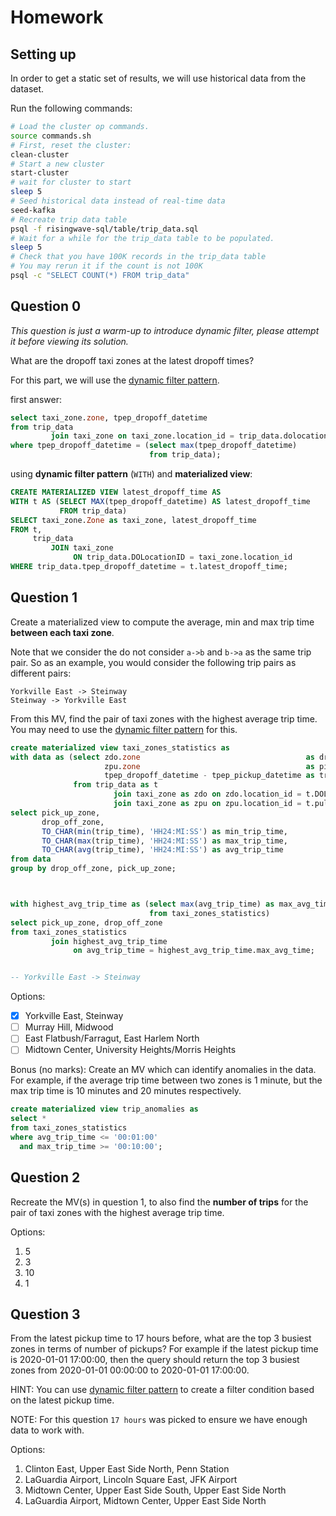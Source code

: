 # Homework

## Setting up

In order to get a static set of results, we will use historical data from the dataset.

Run the following commands:
```bash
# Load the cluster op commands.
source commands.sh
# First, reset the cluster:
clean-cluster
# Start a new cluster
start-cluster
# wait for cluster to start
sleep 5
# Seed historical data instead of real-time data
seed-kafka
# Recreate trip data table
psql -f risingwave-sql/table/trip_data.sql
# Wait for a while for the trip_data table to be populated.
sleep 5
# Check that you have 100K records in the trip_data table
# You may rerun it if the count is not 100K
psql -c "SELECT COUNT(*) FROM trip_data"
```

## Question 0

_This question is just a warm-up to introduce dynamic filter, please attempt it before viewing its solution._

What are the dropoff taxi zones at the latest dropoff times?

For this part, we will use the [dynamic filter pattern](https://docs.risingwave.com/docs/current/sql-pattern-dynamic-filters/).

first answer:
```sql
select taxi_zone.zone, tpep_dropoff_datetime
from trip_data
         join taxi_zone on taxi_zone.location_id = trip_data.dolocationid
where tpep_dropoff_datetime = (select max(tpep_dropoff_datetime)
                               from trip_data);
```

using **dynamic filter pattern** (`WITH`) and **materialized view**:

```sql
CREATE MATERIALIZED VIEW latest_dropoff_time AS
WITH t AS (SELECT MAX(tpep_dropoff_datetime) AS latest_dropoff_time
           FROM trip_data)
SELECT taxi_zone.Zone as taxi_zone, latest_dropoff_time
FROM t,
     trip_data
         JOIN taxi_zone
              ON trip_data.DOLocationID = taxi_zone.location_id
WHERE trip_data.tpep_dropoff_datetime = t.latest_dropoff_time;
```

## Question 1

Create a materialized view to compute the average, min and max trip time **between each taxi zone**.

Note that we consider the do not consider `a->b` and `b->a` as the same trip pair.
So as an example, you would consider the following trip pairs as different pairs:
```plaintext
Yorkville East -> Steinway
Steinway -> Yorkville East
```

From this MV, find the pair of taxi zones with the highest average trip time.
You may need to use the [dynamic filter pattern](https://docs.risingwave.com/docs/current/sql-pattern-dynamic-filters/) for this.

```sql
create materialized view taxi_zones_statistics as
with data as (select zdo.zone                                     as drop_off_zone,
                     zpu.zone                                     as pick_up_zone,
                     tpep_dropoff_datetime - tpep_pickup_datetime as trip_time
              from trip_data as t
                       join taxi_zone as zdo on zdo.location_id = t.DOLocationID
                       join taxi_zone as zpu on zpu.location_id = t.pulocationid)
select pick_up_zone,
       drop_off_zone,
       TO_CHAR(min(trip_time), 'HH24:MI:SS') as min_trip_time,
       TO_CHAR(max(trip_time), 'HH24:MI:SS') as max_trip_time,
       TO_CHAR(avg(trip_time), 'HH24:MI:SS') as avg_trip_time
from data
group by drop_off_zone, pick_up_zone;



with highest_avg_trip_time as (select max(avg_trip_time) as max_avg_time
                               from taxi_zones_statistics)
select pick_up_zone, drop_off_zone
from taxi_zones_statistics
         join highest_avg_trip_time
              on avg_trip_time = highest_avg_trip_time.max_avg_time;


-- Yorkville East -> Steinway
```
Options:
- [x] Yorkville East, Steinway
- [ ] Murray Hill, Midwood
- [ ] East Flatbush/Farragut, East Harlem North
- [ ] Midtown Center, University Heights/Morris Heights

Bonus (no marks): Create an MV which can identify anomalies in the data. For example, if the average trip time between two zones is 1 minute,
but the max trip time is 10 minutes and 20 minutes respectively.

```sql
create materialized view trip_anomalies as
select *
from taxi_zones_statistics
where avg_trip_time <= '00:01:00'
  and max_trip_time >= '00:10:00';
```

## Question 2

Recreate the MV(s) in question 1, to also find the **number of trips** for the pair of taxi zones with the highest average trip time.

Options:
1. 5
2. 3
3. 10
4. 1

## Question 3

From the latest pickup time to 17 hours before, what are the top 3 busiest zones in terms of number of pickups?
For example if the latest pickup time is 2020-01-01 17:00:00,
then the query should return the top 3 busiest zones from 2020-01-01 00:00:00 to 2020-01-01 17:00:00.

HINT: You can use [dynamic filter pattern](https://docs.risingwave.com/docs/current/sql-pattern-dynamic-filters/)
to create a filter condition based on the latest pickup time.

NOTE: For this question `17 hours` was picked to ensure we have enough data to work with.

Options:
1. Clinton East, Upper East Side North, Penn Station
2. LaGuardia Airport, Lincoln Square East, JFK Airport
3. Midtown Center, Upper East Side South, Upper East Side North
4. LaGuardia Airport, Midtown Center, Upper East Side North